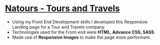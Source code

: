 # [Natours - Tours and Travels](https://hades-01.github.io/Natours/)
- Using my Front End Development skills I developed this Responsive Landing page for a Tour and Travels company.
- Technologies used for the Front-end were **HTML, Advance CSS, SASS**.
- Made use of **Responsive Images** to make the page more performant.
